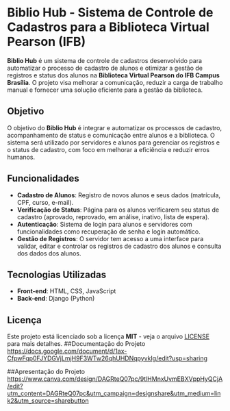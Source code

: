 # Biblio Hub - Sistema de Controle de Cadastros para a Biblioteca Virtual Pearson (IFB)

**Biblio Hub** é um sistema de controle de cadastros desenvolvido para automatizar o processo de cadastro de alunos e otimizar a gestão de registros e status dos alunos na **Biblioteca Virtual Pearson do IFB Campus Brasília**. O projeto visa melhorar a comunicação, reduzir a carga de trabalho manual e fornecer uma solução eficiente para a gestão da biblioteca.

## Objetivo

O objetivo do **Biblio Hub** é integrar e automatizar os processos de cadastro, acompanhamento de status e comunicação entre alunos e a biblioteca. O sistema será utilizado por servidores e alunos para gerenciar os registros e o status de cadastro, com foco em melhorar a eficiência e reduzir erros humanos.

## Funcionalidades

- **Cadastro de Alunos**: Registro de novos alunos e seus dados (matrícula, CPF, curso, e-mail).
- **Verificação de Status**: Página para os alunos verificarem seu status de cadastro (aprovado, reprovado, em análise, inativo, lista de espera).
- **Autenticação**: Sistema de login para alunos e servidores com funcionalidades como recuperação de senha e login automático.
- **Gestão de Registros**: O servidor tem acesso a uma interface para validar, editar e controlar os registros de cadastro dos alunos e consulta dos dados dos alunos.

## Tecnologias Utilizadas

- **Front-end**: HTML, CSS, JavaScript
- **Back-end**: Django (Python)


## Licença

Este projeto está licenciado sob a licença **MIT** - veja o arquivo [LICENSE](LICENSE) para mais detalhes.
##Documentação do Projeto
https://docs.google.com/document/d/1ax-CfpwFqp0FJYDGVjLmjH9F3WTw26qhUHDNqpyvkIg/edit?usp=sharing

##Apresentação do Projeto
https://www.canva.com/design/DAGRteQ07pc/9tlHMnxUvmEBXVppHyQCjA/edit?utm_content=DAGRteQ07pc&utm_campaign=designshare&utm_medium=link2&utm_source=sharebutton
